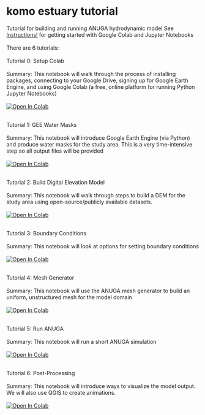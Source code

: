 # komo estuary tutorial
Tutorial for building and running ANUGA hydrodynamic model
See [Instructions!](https://github.com/achri19/komo_estuary_tutorial/blob/main/Komo_ANUGA_Instructions.pdf) for getting started with Google Colab and Jupyter Notebooks
<br></br>
There are 6 tutorials:
<br></br>
Tutorial 0: Setup Colab<br></br>
Summary: This notebook will walk through the process of installing packages, connecting to your Google Drive, signing up for Google Earth Engine, and using Google Colab (a free, online platform for running Python Jupyter Notebooks)<br></br>
[![Open In Colab](https://colab.research.google.com/assets/colab-badge.svg)](https://colab.research.google.com/github/achri19/komo_estuary_tutorial/blob/main/0_SetupColab.ipynb)<br></br>


Tutorial 1: GEE Water Masks<br></br>
Summary: This notebook will introduce Google Earth Engine (via Python) and produce water masks for the study area. This is a very time-intensive step so all output files will be provided<br></br>
[![Open In Colab](https://colab.research.google.com/assets/colab-badge.svg)](https://colab.research.google.com/github/achri19/komo_estuary_tutorial/blob/main/1_GEEwatermask.ipynb) 
<br></br>

Tutorial 2: Build Digital Elevation Model<br></br>
Summary: This notebook will walk through steps to build a DEM for the study area using open-source/publicly available datasets.<br></br>
[![Open In Colab](https://colab.research.google.com/assets/colab-badge.svg)](https://colab.research.google.com/github/achri19/komo_estuary_tutorial/blob/main/2_Setup_DEM.ipynb)
<br></br>

Tutorial 3: Boundary Conditions<br></br>
Summary: This notebook will look at options for setting boundary conditions <br></br>
[![Open In Colab](https://colab.research.google.com/assets/colab-badge.svg)](https://colab.research.google.com/github/achri19/komo_estuary_tutorial/blob/main/3_Get_Boundaries.ipynb)
<br></br>

Tutorial 4: Mesh Generator	<br></br>
Summary: This notebook will use the ANUGA mesh generator to build an uniform, unstructured mesh for the model domain<br></br>
[![Open In Colab](https://colab.research.google.com/assets/colab-badge.svg)](https://colab.research.google.com/github/achri19/komo_estuary_tutorial/blob/main/4_Build_ANUGA_Mesh.ipynb)
<br></br>


Tutorial 5: Run ANUGA<br></br>
Summary: This notebook will run a short ANUGA simulation<br></br>
[![Open In Colab](https://colab.research.google.com/assets/colab-badge.svg)](https://colab.research.google.com/github/achri19/komo_estuary_tutorial/blob/main/5_Run_ANUGA.ipynb)
<br></br>

Tutorial 6: Post-Processing<br></br>
Summary: This notebook will introduce ways to visualize the model output. We will also use QGIS to create animations.<br></br>
[![Open In Colab](https://colab.research.google.com/assets/colab-badge.svg)](https://colab.research.google.com/github/achri19/komo_estuary_tutorial/blob/main/6_Post_Process.ipynb)
<br></br>


